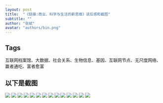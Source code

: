 ```yaml
---
layout: post
title:  "《链接:商业、科学与生活的新思维》读后感和截图"
subtitle: ""
author: "张斌"
avatar: "authors/bin.png"
---
```


## Tags

互联网档案馆、大数据、社会关系、生物信息、基因、互联网节点、无尺度网络、赢者通吃、富者愈富

## 以下是截图

![](./content/images/linked/screenshot_2016_02_16T07_23_03+0759.png)
![](./content/images/linked/screenshot_2016_02_16T17_46_38+0759.png)
![](./content/images/linked/screenshot_2016_02_19T15_30_07+0759.png)
![](./content/images/linked/screenshot_2016_02_19T15_35_27+0759.png)
![](./content/images/linked/screenshot_2016_02_19T16_32_42+0759.png)
![](./content/images/linked/screenshot_2016_02_19T16_34_24+0759.png)
![](./content/images/linked/screenshot_2016_02_19T16_52_42+0759.png)
![](./content/images/linked/screenshot_2016_02_19T16_53_40+0759.png)
![](./content/images/linked/screenshot_2016_02_20T09_42_22+0759.png)
![](./content/images/linked/screenshot_2016_02_20T09_44_25+0759.png)
![](./content/images/linked/screenshot_2016_02_20T09_45_39+0759.png)
![](./content/images/linked/screenshot_2016_02_20T10_23_49+0759.png)
![](./content/images/linked/screenshot_2016_02_20T10_28_57+0759.png)
![](./content/images/linked/screenshot_2016_02_20T10_35_12+0759.png)
